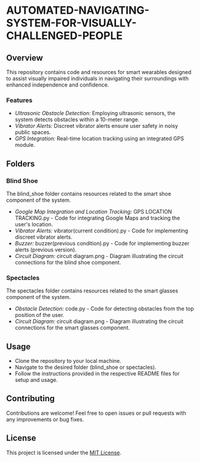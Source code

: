 # AUTOMATED-NAVIGATING-SYSTEM-FOR-VISUALLY-CHALLENGED-PEOPLE

## Overview

This repository contains code and resources for smart wearables designed to assist visually impaired individuals in navigating their surroundings with enhanced independence and confidence.

### Features

- *Ultrasonic Obstacle Detection:* Employing ultrasonic sensors, the system detects obstacles within a 10-meter range.
- *Vibrator Alerts:* Discreet vibrator alerts ensure user safety in noisy public spaces.
- *GPS Integration:* Real-time location tracking using an integrated GPS module.

## Folders

### Blind Shoe

The blind_shoe folder contains resources related to the smart shoe component of the system.

- *Google Map Integration and Location Tracking:* GPS LOCATION TRACKING.py - Code for integrating Google Maps and tracking the user's location.
- *Vibrator Alerts:* vibrator(current condition).py - Code for implementing discreet vibrator alerts.
- *Buzzer:* buzzer(previous condition).py - Code for implementing buzzer alerts (previous version).
- *Circuit Diagram:* circuit diagram.png - Diagram illustrating the circuit connections for the blind shoe component.

### Spectacles

The spectacles folder contains resources related to the smart glasses component of the system.

- *Obstacle Detection:* code.py - Code for detecting obstacles from the top position of the user.
- *Circuit Diagram:* circuit diagram.png - Diagram illustrating the circuit connections for the smart glasses component.

## Usage

- Clone the repository to your local machine.
- Navigate to the desired folder (blind_shoe or spectacles).
- Follow the instructions provided in the respective README files for setup and usage.

## Contributing

Contributions are welcome! Feel free to open issues or pull requests with any improvements or bug fixes.

## License

This project is licensed under the [MIT License](LICENSE).
